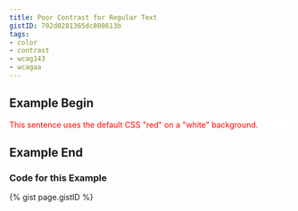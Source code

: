 ```yaml
---
title: Poor Contrast for Regular Text
gistID: 702d0281365dc808613b
tags:
- color
- contrast
- wcag143
- wcagaa
---
```


<h2 aria-describedby="{{ page.gistID }}">Example Begin</h2>
<div class="rendered-not">
<p style="color: red; background: white">This sentence uses the default CSS "red" on a "white" background.</p>
</div> <!-- rendered-not -->

<h2 aria-describedby="{{ page.gistID }}">Example End</h2>

<h3 aria-describedby="{{ page.gistID }}">Code for this Example</h3>
{% gist page.gistID %}